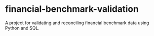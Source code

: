 # financial-benchmark-validation
A project for validating and reconciling financial benchmark data using Python and SQL.
